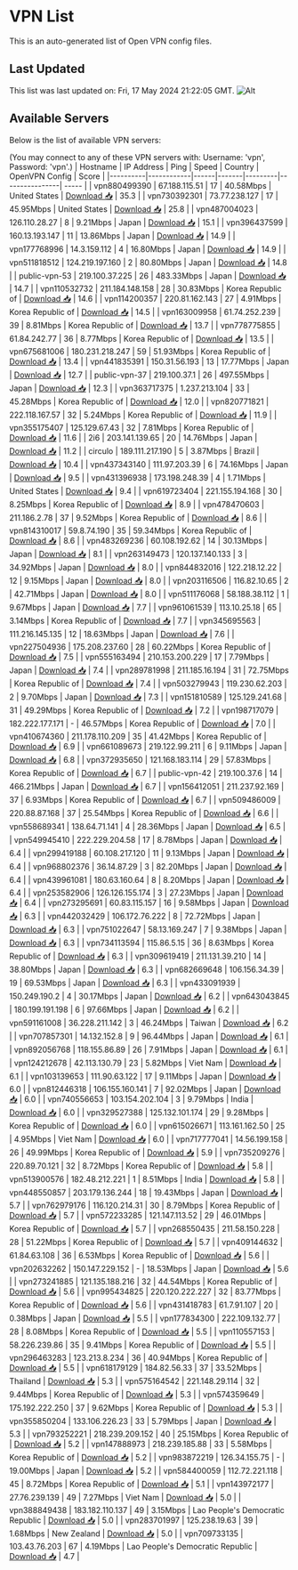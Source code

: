 # VPN List

This is an auto-generated list of Open VPN config files.

## Last Updated

This list was last updated on: Fri, 17 May 2024 21:22:05 GMT.
![Alt](https://repobeats.axiom.co/api/embed/186b98318ef1479477931607c1ad7d823f12451f.svg "Repobeats analytics image")

## Available Servers

Below is the list of available VPN servers:

(You may connect to any of these VPN servers with: Username: 'vpn', Password: 'vpn'.)
| Hostname | IP Address | Ping | Speed | Country | OpenVPN Config | Score |
|----------|------------|------|-------|---------|----------------| ----- |
| vpn880499390 | 67.188.115.51 | 17 | 40.58Mbps | United States | [Download 📥](./configs/server_0_US.ovpn) | 35.3 |
| vpn730392301 | 73.77.238.127 | 17 | 45.95Mbps | United States | [Download 📥](./configs/server_1_US.ovpn) | 25.8 |
| vpn487004023 | 126.110.28.27 | 8 | 9.21Mbps | Japan | [Download 📥](./configs/server_2_JP.ovpn) | 15.1 |
| vpn396437599 | 160.13.193.147 | 11 | 13.86Mbps | Japan | [Download 📥](./configs/server_3_JP.ovpn) | 14.9 |
| vpn177768996 | 14.3.159.112 | 4 | 16.80Mbps | Japan | [Download 📥](./configs/server_4_JP.ovpn) | 14.9 |
| vpn511818512 | 124.219.197.160 | 2 | 80.80Mbps | Japan | [Download 📥](./configs/server_5_JP.ovpn) | 14.8 |
| public-vpn-53 | 219.100.37.225 | 26 | 483.33Mbps | Japan | [Download 📥](./configs/server_6_JP.ovpn) | 14.7 |
| vpn110532732 | 211.184.148.158 | 28 | 30.83Mbps | Korea Republic of | [Download 📥](./configs/server_7_KR.ovpn) | 14.6 |
| vpn114200357 | 220.81.162.143 | 27 | 4.91Mbps | Korea Republic of | [Download 📥](./configs/server_8_KR.ovpn) | 14.5 |
| vpn163009958 | 61.74.252.239 | 39 | 8.81Mbps | Korea Republic of | [Download 📥](./configs/server_9_KR.ovpn) | 13.7 |
| vpn778775855 | 61.84.242.77 | 36 | 8.77Mbps | Korea Republic of | [Download 📥](./configs/server_10_KR.ovpn) | 13.5 |
| vpn675681006 | 180.231.218.247 | 59 | 51.93Mbps | Korea Republic of | [Download 📥](./configs/server_11_KR.ovpn) | 13.4 |
| vpn441835391 | 150.31.56.193 | 13 | 17.77Mbps | Japan | [Download 📥](./configs/server_12_JP.ovpn) | 12.7 |
| public-vpn-37 | 219.100.37.1 | 26 | 497.55Mbps | Japan | [Download 📥](./configs/server_13_JP.ovpn) | 12.3 |
| vpn363717375 | 1.237.213.104 | 33 | 45.28Mbps | Korea Republic of | [Download 📥](./configs/server_14_KR.ovpn) | 12.0 |
| vpn820771821 | 222.118.167.57 | 32 | 5.24Mbps | Korea Republic of | [Download 📥](./configs/server_15_KR.ovpn) | 11.9 |
| vpn355175407 | 125.129.67.43 | 32 | 7.81Mbps | Korea Republic of | [Download 📥](./configs/server_16_KR.ovpn) | 11.6 |
| 2i6 | 203.141.139.65 | 20 | 14.76Mbps | Japan | [Download 📥](./configs/server_17_JP.ovpn) | 11.2 |
| circulo | 189.111.217.190 | 5 | 3.87Mbps | Brazil | [Download 📥](./configs/server_18_BR.ovpn) | 10.4 |
| vpn437343140 | 111.97.203.39 | 6 | 74.16Mbps | Japan | [Download 📥](./configs/server_19_JP.ovpn) | 9.5 |
| vpn431396938 | 173.198.248.39 | 4 | 1.71Mbps | United States | [Download 📥](./configs/server_20_US.ovpn) | 9.4 |
| vpn619723404 | 221.155.194.168 | 30 | 8.25Mbps | Korea Republic of | [Download 📥](./configs/server_21_KR.ovpn) | 8.9 |
| vpn478470603 | 211.186.2.78 | 37 | 9.52Mbps | Korea Republic of | [Download 📥](./configs/server_22_KR.ovpn) | 8.6 |
| vpn814310017 | 59.8.74.190 | 35 | 59.34Mbps | Korea Republic of | [Download 📥](./configs/server_23_KR.ovpn) | 8.6 |
| vpn483269236 | 60.108.192.62 | 14 | 30.13Mbps | Japan | [Download 📥](./configs/server_24_JP.ovpn) | 8.1 |
| vpn263149473 | 120.137.140.133 | 3 | 34.92Mbps | Japan | [Download 📥](./configs/server_25_JP.ovpn) | 8.0 |
| vpn844832016 | 122.218.12.22 | 12 | 9.15Mbps | Japan | [Download 📥](./configs/server_26_JP.ovpn) | 8.0 |
| vpn203116506 | 116.82.10.65 | 2 | 42.71Mbps | Japan | [Download 📥](./configs/server_27_JP.ovpn) | 8.0 |
| vpn511176068 | 58.188.38.112 | 1 | 9.67Mbps | Japan | [Download 📥](./configs/server_28_JP.ovpn) | 7.7 |
| vpn961061539 | 113.10.25.18 | 65 | 3.14Mbps | Korea Republic of | [Download 📥](./configs/server_29_KR.ovpn) | 7.7 |
| vpn345695563 | 111.216.145.135 | 12 | 18.63Mbps | Japan | [Download 📥](./configs/server_30_JP.ovpn) | 7.6 |
| vpn227504936 | 175.208.237.60 | 28 | 60.22Mbps | Korea Republic of | [Download 📥](./configs/server_31_KR.ovpn) | 7.5 |
| vpn555163494 | 210.153.200.229 | 17 | 7.79Mbps | Japan | [Download 📥](./configs/server_32_JP.ovpn) | 7.4 |
| vpn289781998 | 211.185.16.194 | 31 | 72.75Mbps | Korea Republic of | [Download 📥](./configs/server_33_KR.ovpn) | 7.4 |
| vpn503279943 | 119.230.62.203 | 2 | 9.70Mbps | Japan | [Download 📥](./configs/server_34_JP.ovpn) | 7.3 |
| vpn151810589 | 125.129.241.68 | 31 | 49.29Mbps | Korea Republic of | [Download 📥](./configs/server_35_KR.ovpn) | 7.2 |
| vpn198717079 | 182.222.177.171 | - | 46.57Mbps | Korea Republic of | [Download 📥](./configs/server_36_KR.ovpn) | 7.0 |
| vpn410674360 | 211.178.110.209 | 35 | 41.42Mbps | Korea Republic of | [Download 📥](./configs/server_37_KR.ovpn) | 6.9 |
| vpn661089673 | 219.122.99.211 | 6 | 9.11Mbps | Japan | [Download 📥](./configs/server_38_JP.ovpn) | 6.8 |
| vpn372935650 | 121.168.183.114 | 29 | 57.83Mbps | Korea Republic of | [Download 📥](./configs/server_39_KR.ovpn) | 6.7 |
| public-vpn-42 | 219.100.37.6 | 14 | 466.21Mbps | Japan | [Download 📥](./configs/server_40_JP.ovpn) | 6.7 |
| vpn156412051 | 211.237.92.169 | 37 | 6.93Mbps | Korea Republic of | [Download 📥](./configs/server_41_KR.ovpn) | 6.7 |
| vpn509486009 | 220.88.87.168 | 37 | 25.54Mbps | Korea Republic of | [Download 📥](./configs/server_42_KR.ovpn) | 6.6 |
| vpn558689341 | 138.64.71.141 | 4 | 28.36Mbps | Japan | [Download 📥](./configs/server_43_JP.ovpn) | 6.5 |
| vpn549945410 | 222.229.204.58 | 17 | 8.78Mbps | Japan | [Download 📥](./configs/server_44_JP.ovpn) | 6.4 |
| vpn299419188 | 60.108.217.120 | 11 | 9.13Mbps | Japan | [Download 📥](./configs/server_45_JP.ovpn) | 6.4 |
| vpn968802376 | 36.14.87.29 | 3 | 82.20Mbps | Japan | [Download 📥](./configs/server_46_JP.ovpn) | 6.4 |
| vpn439961081 | 180.63.160.64 | 8 | 8.20Mbps | Japan | [Download 📥](./configs/server_47_JP.ovpn) | 6.4 |
| vpn253582906 | 126.126.155.174 | 3 | 27.23Mbps | Japan | [Download 📥](./configs/server_48_JP.ovpn) | 6.4 |
| vpn273295691 | 60.83.115.157 | 16 | 9.58Mbps | Japan | [Download 📥](./configs/server_49_JP.ovpn) | 6.3 |
| vpn442032429 | 106.172.76.222 | 8 | 72.72Mbps | Japan | [Download 📥](./configs/server_50_JP.ovpn) | 6.3 |
| vpn751022647 | 58.13.169.247 | 7 | 9.38Mbps | Japan | [Download 📥](./configs/server_51_JP.ovpn) | 6.3 |
| vpn734113594 | 115.86.5.15 | 36 | 8.63Mbps | Korea Republic of | [Download 📥](./configs/server_52_KR.ovpn) | 6.3 |
| vpn309619419 | 211.131.39.210 | 14 | 38.80Mbps | Japan | [Download 📥](./configs/server_53_JP.ovpn) | 6.3 |
| vpn682669648 | 106.156.34.39 | 19 | 69.53Mbps | Japan | [Download 📥](./configs/server_54_JP.ovpn) | 6.3 |
| vpn433091939 | 150.249.190.2 | 4 | 30.17Mbps | Japan | [Download 📥](./configs/server_55_JP.ovpn) | 6.2 |
| vpn643043845 | 180.199.191.198 | 6 | 97.66Mbps | Japan | [Download 📥](./configs/server_56_JP.ovpn) | 6.2 |
| vpn591161008 | 36.228.211.142 | 3 | 46.24Mbps | Taiwan | [Download 📥](./configs/server_57_TW.ovpn) | 6.2 |
| vpn707857301 | 14.132.152.8 | 9 | 96.44Mbps | Japan | [Download 📥](./configs/server_58_JP.ovpn) | 6.1 |
| vpn892056768 | 118.155.86.89 | 26 | 7.91Mbps | Japan | [Download 📥](./configs/server_59_JP.ovpn) | 6.1 |
| vpn124212678 | 42.113.130.79 | 23 | 5.82Mbps | Viet Nam | [Download 📥](./configs/server_60_VN.ovpn) | 6.1 |
| vpn103139653 | 111.90.63.122 | 17 | 9.11Mbps | Japan | [Download 📥](./configs/server_61_JP.ovpn) | 6.0 |
| vpn812446318 | 106.155.160.141 | 7 | 92.02Mbps | Japan | [Download 📥](./configs/server_62_JP.ovpn) | 6.0 |
| vpn740556653 | 103.154.202.104 | 3 | 9.79Mbps | India | [Download 📥](./configs/server_63_IN.ovpn) | 6.0 |
| vpn329527388 | 125.132.101.174 | 29 | 9.28Mbps | Korea Republic of | [Download 📥](./configs/server_64_KR.ovpn) | 6.0 |
| vpn615026671 | 113.161.162.50 | 25 | 4.95Mbps | Viet Nam | [Download 📥](./configs/server_65_VN.ovpn) | 6.0 |
| vpn717777041 | 14.56.199.158 | 26 | 49.99Mbps | Korea Republic of | [Download 📥](./configs/server_66_KR.ovpn) | 5.9 |
| vpn735209276 | 220.89.70.121 | 32 | 8.72Mbps | Korea Republic of | [Download 📥](./configs/server_67_KR.ovpn) | 5.8 |
| vpn513900576 | 182.48.212.221 | 1 | 8.51Mbps | India | [Download 📥](./configs/server_68_IN.ovpn) | 5.8 |
| vpn448550857 | 203.179.136.244 | 18 | 19.43Mbps | Japan | [Download 📥](./configs/server_69_JP.ovpn) | 5.7 |
| vpn762979176 | 116.120.214.31 | 30 | 8.79Mbps | Korea Republic of | [Download 📥](./configs/server_70_KR.ovpn) | 5.7 |
| vpn572233285 | 121.147.113.52 | 29 | 46.01Mbps | Korea Republic of | [Download 📥](./configs/server_71_KR.ovpn) | 5.7 |
| vpn268550435 | 211.58.150.228 | 28 | 51.22Mbps | Korea Republic of | [Download 📥](./configs/server_72_KR.ovpn) | 5.7 |
| vpn409144632 | 61.84.63.108 | 36 | 6.53Mbps | Korea Republic of | [Download 📥](./configs/server_73_KR.ovpn) | 5.6 |
| vpn202632262 | 150.147.229.152 | - | 18.53Mbps | Japan | [Download 📥](./configs/server_74_JP.ovpn) | 5.6 |
| vpn273241885 | 121.135.188.216 | 32 | 44.54Mbps | Korea Republic of | [Download 📥](./configs/server_75_KR.ovpn) | 5.6 |
| vpn995434825 | 220.120.222.227 | 32 | 83.77Mbps | Korea Republic of | [Download 📥](./configs/server_76_KR.ovpn) | 5.6 |
| vpn431418783 | 61.7.91.107 | 20 | 0.38Mbps | Japan | [Download 📥](./configs/server_77_JP.ovpn) | 5.5 |
| vpn177834300 | 222.109.132.77 | 28 | 8.08Mbps | Korea Republic of | [Download 📥](./configs/server_78_KR.ovpn) | 5.5 |
| vpn110557153 | 58.226.239.86 | 35 | 9.41Mbps | Korea Republic of | [Download 📥](./configs/server_79_KR.ovpn) | 5.5 |
| vpn296463283 | 123.213.8.234 | 36 | 40.94Mbps | Korea Republic of | [Download 📥](./configs/server_80_KR.ovpn) | 5.5 |
| vpn618179129 | 184.82.56.33 | 37 | 33.52Mbps | Thailand | [Download 📥](./configs/server_81_TH.ovpn) | 5.3 |
| vpn575164542 | 221.148.29.114 | 32 | 9.44Mbps | Korea Republic of | [Download 📥](./configs/server_82_KR.ovpn) | 5.3 |
| vpn574359649 | 175.192.222.250 | 37 | 9.62Mbps | Korea Republic of | [Download 📥](./configs/server_83_KR.ovpn) | 5.3 |
| vpn355850204 | 133.106.226.23 | 33 | 5.79Mbps | Japan | [Download 📥](./configs/server_84_JP.ovpn) | 5.3 |
| vpn793252221 | 218.239.209.152 | 40 | 25.15Mbps | Korea Republic of | [Download 📥](./configs/server_85_KR.ovpn) | 5.2 |
| vpn147888973 | 218.239.185.88 | 33 | 5.58Mbps | Korea Republic of | [Download 📥](./configs/server_86_KR.ovpn) | 5.2 |
| vpn983872219 | 126.34.155.75 | - | 19.00Mbps | Japan | [Download 📥](./configs/server_87_JP.ovpn) | 5.2 |
| vpn584400059 | 112.72.221.118 | 45 | 8.72Mbps | Korea Republic of | [Download 📥](./configs/server_88_KR.ovpn) | 5.1 |
| vpn143972177 | 27.76.239.139 | 49 | 7.27Mbps | Viet Nam | [Download 📥](./configs/server_89_VN.ovpn) | 5.0 |
| vpn388849438 | 183.182.110.137 | 49 | 3.15Mbps | Lao People's Democratic Republic | [Download 📥](./configs/server_90_LA.ovpn) | 5.0 |
| vpn283701997 | 125.238.19.63 | 39 | 1.68Mbps | New Zealand | [Download 📥](./configs/server_91_NZ.ovpn) | 5.0 |
| vpn709733135 | 103.43.76.203 | 67 | 4.19Mbps | Lao People's Democratic Republic | [Download 📥](./configs/server_92_LA.ovpn) | 4.7 |
